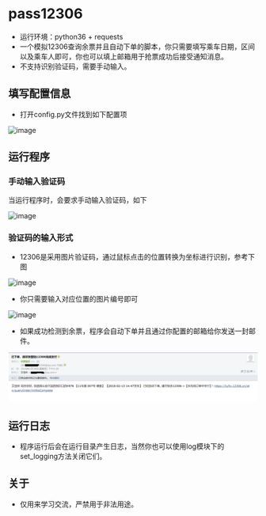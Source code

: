 # pass12306
- 运行环境：python36 + requests
- 一个模拟12306查询余票并且自动下单的脚本，你只需要填写乘车日期，区间以及乘车人即可，你也可以填上邮箱用于抢票成功后接受通知消息。  
- 不支持识别验证码，需要手动输入。  

## 填写配置信息
- 打开config.py文件找到如下配置项  

![image](https://github.com/aijialin/pass12306/blob/master/image/config.png)

## 运行程序

### 手动输入验证码
当运行程序时，会要求手动输入验证码，如下  

![image](https://github.com/aijialin/pass12306/blob/master/image/yanzhengma.jpg)

### 验证码的输入形式
- 12306是采用图片验证码，通过鼠标点击的位置转换为坐标进行识别，参考下图  

![image](https://github.com/aijialin/pass12306/blob/master/image/verification.png)  

- 你只需要输入对应位置的图片编号即可  

![image](https://github.com/aijialin/pass12306/blob/master/image/log.png)

- 如果成功检测到余票，程序会自动下单并且通过你配置的邮箱给你发送一封邮件。  

![iamge](./image/email.png)

## 运行日志
- 程序运行后会在运行目录产生日志，当然你也可以使用log模块下的set_logging方法关闭它们。

## 关于
- 仅用来学习交流，严禁用于非法用途。

